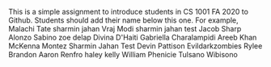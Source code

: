 This is a simple assignment to introduce students in CS 1001 FA 2020 to Github. Students should add their name below this one. For example,
Malachi Tate 
sharmin jahan
Vraj Modi
sharmin jahan test 
Jacob Sharp
Alonzo Sabino
zoe delap
Divina D'Haiti
Gabriella Charalampidi
Areeb Khan
McKenna Montez
Sharmin Jahan Test
Devin Pattison
Evildarkzombies
Rylee Brandon
Aaron Renfro
haley kelly
William Phenicie
Tulsano Wibisono

